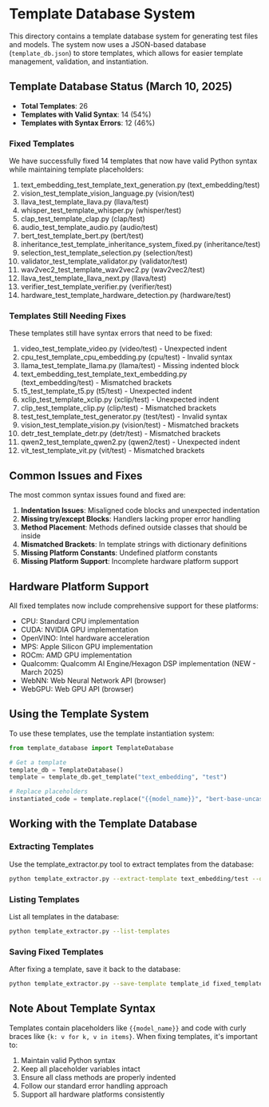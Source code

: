 # Template Database System

This directory contains a template database system for generating test files and models. The system now uses a JSON-based database (`template_db.json`) to store templates, which allows for easier template management, validation, and instantiation.

## Template Database Status (March 10, 2025)

- **Total Templates**: 26
- **Templates with Valid Syntax**: 14 (54%)
- **Templates with Syntax Errors**: 12 (46%)

### Fixed Templates
We have successfully fixed 14 templates that now have valid Python syntax while maintaining template placeholders:

1. text_embedding_test_template_text_generation.py (text_embedding/test)
2. vision_test_template_vision_language.py (vision/test)
3. llava_test_template_llava.py (llava/test)
4. whisper_test_template_whisper.py (whisper/test)
5. clap_test_template_clap.py (clap/test)
6. audio_test_template_audio.py (audio/test)
7. bert_test_template_bert.py (bert/test)
8. inheritance_test_template_inheritance_system_fixed.py (inheritance/test)
9. selection_test_template_selection.py (selection/test)
10. validator_test_template_validator.py (validator/test)
11. wav2vec2_test_template_wav2vec2.py (wav2vec2/test)
12. llava_test_template_llava_next.py (llava/test)
13. verifier_test_template_verifier.py (verifier/test)
14. hardware_test_template_hardware_detection.py (hardware/test)

### Templates Still Needing Fixes
These templates still have syntax errors that need to be fixed:

1. video_test_template_video.py (video/test) - Unexpected indent
2. cpu_test_template_cpu_embedding.py (cpu/test) - Invalid syntax
3. llama_test_template_llama.py (llama/test) - Missing indented block
4. text_embedding_test_template_text_embedding.py (text_embedding/test) - Mismatched brackets
5. t5_test_template_t5.py (t5/test) - Unexpected indent
6. xclip_test_template_xclip.py (xclip/test) - Unexpected indent
7. clip_test_template_clip.py (clip/test) - Mismatched brackets
8. test_test_template_test_generator.py (test/test) - Invalid syntax
9. vision_test_template_vision.py (vision/test) - Mismatched brackets
10. detr_test_template_detr.py (detr/test) - Mismatched brackets
11. qwen2_test_template_qwen2.py (qwen2/test) - Unexpected indent
12. vit_test_template_vit.py (vit/test) - Mismatched brackets

## Common Issues and Fixes
The most common syntax issues found and fixed are:

1. **Indentation Issues**: Misaligned code blocks and unexpected indentation
2. **Missing try/except Blocks**: Handlers lacking proper error handling
3. **Method Placement**: Methods defined outside classes that should be inside
4. **Mismatched Brackets**: In template strings with dictionary definitions
5. **Missing Platform Constants**: Undefined platform constants
6. **Missing Platform Support**: Incomplete hardware platform support

## Hardware Platform Support
All fixed templates now include comprehensive support for these platforms:

- CPU: Standard CPU implementation
- CUDA: NVIDIA GPU implementation
- OpenVINO: Intel hardware acceleration
- MPS: Apple Silicon GPU implementation
- ROCm: AMD GPU implementation
- Qualcomm: Qualcomm AI Engine/Hexagon DSP implementation (NEW - March 2025)
- WebNN: Web Neural Network API (browser)
- WebGPU: Web GPU API (browser)

## Using the Template System

To use these templates, use the template instantiation system:

```python
from template_database import TemplateDatabase

# Get a template
template_db = TemplateDatabase()
template = template_db.get_template("text_embedding", "test")

# Replace placeholders
instantiated_code = template.replace("{{model_name}}", "bert-base-uncased")
```

## Working with the Template Database

### Extracting Templates
Use the template_extractor.py tool to extract templates from the database:

```bash
python template_extractor.py --extract-template text_embedding/test --output my_template.py
```

### Listing Templates
List all templates in the database:

```bash
python template_extractor.py --list-templates
```

### Saving Fixed Templates
After fixing a template, save it back to the database:

```bash
python template_extractor.py --save-template template_id fixed_template.py
```

## Note About Template Syntax

Templates contain placeholders like `{{model_name}}` and code with curly braces like `{k: v for k, v in items}`. When fixing templates, it's important to:

1. Maintain valid Python syntax
2. Keep all placeholder variables intact
3. Ensure all class methods are properly indented
4. Follow our standard error handling approach
5. Support all hardware platforms consistently
